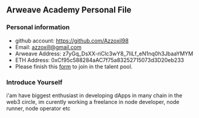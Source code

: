 ## Arweave Academy Personal File

### Personal information

- github account: https://github.com/Azzoxil98
- Email: azzoxill@gmail.com
- Arweave Address: z7yGq_DsXX-riClc3wY8_7IiLf_eN1nq0h3JbaaYMYM
- ETH Address: 0xCf95c588284aAC7f75a83252715073d3D20eb233
- Please finish this [form](https://docs.google.com/forms/d/e/1FAIpQLSfWA5fIIcBgmRppm3jNz5vmf9Mai_QMVil-2pO4r7YKn_Zhtw/viewform?usp=sf_link) to join in the talent pool.

### Introduce Yourself
 i'am have biggest enthusiast in developing dApps in many chain in the web3 circle, im curently working a freelance in node developer, node runner, node operator etc
